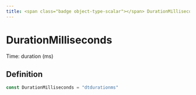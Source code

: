 ```yaml
---
title: <span class="badge object-type-scalar"></span> DurationMilliseconds
---
```

# <span class="badge object-type-scalar"></span> DurationMilliseconds

Time: duration (ms)

## Definition

```go
const DurationMilliseconds = "dtdurationms"
```
